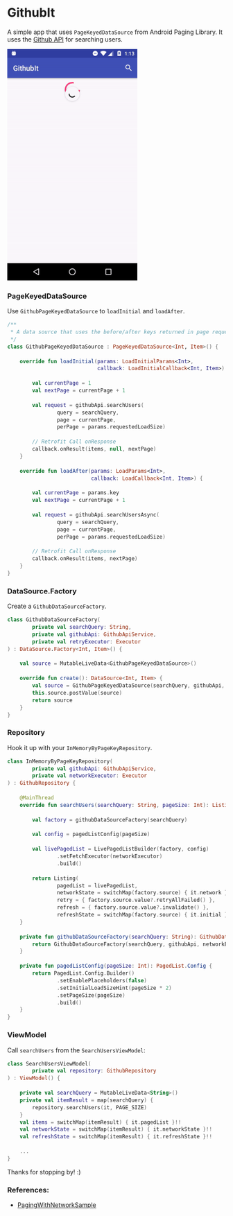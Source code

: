 # GithubIt

A simple app that uses `PageKeyedDataSource` from Android Paging Library. It uses the [Github API](https://developer.github.com/v3/search/#search-users) for searching users.

<img src="./README_images/paging_with_network_screenshot.gif" width="300" height="534"/>

### PageKeyedDataSource

Use `GithubPageKeyedDataSource` to `loadInitial` and `loadAfter`.

```kotlin
/**
 * A data source that uses the before/after keys returned in page requests.
 */
class GithubPageKeyedDataSource : PageKeyedDataSource<Int, Item>() {

    override fun loadInitial(params: LoadInitialParams<Int>,
                             callback: LoadInitialCallback<Int, Item>) {

        val currentPage = 1
        val nextPage = currentPage + 1

        val request = githubApi.searchUsers(
                query = searchQuery,
                page = currentPage,
                perPage = params.requestedLoadSize)

        // Retrofit Call onResponse
        callback.onResult(items, null, nextPage)
    }

    override fun loadAfter(params: LoadParams<Int>,
                           callback: LoadCallback<Int, Item>) {

        val currentPage = params.key
        val nextPage = currentPage + 1

        val request = githubApi.searchUsersAsync(
                query = searchQuery,
                page = currentPage,
                perPage = params.requestedLoadSize)

        // Retrofit Call onResponse
        callback.onResult(items, nextPage)
    }
}
```

### DataSource.Factory

Create a `GithubDataSourceFactory`.

```kotlin
class GithubDataSourceFactory(
        private val searchQuery: String,
        private val githubApi: GithubApiService,
        private val retryExecutor: Executor
) : DataSource.Factory<Int, Item>() {

    val source = MutableLiveData<GithubPageKeyedDataSource>()

    override fun create(): DataSource<Int, Item> {
        val source = GithubPageKeyedDataSource(searchQuery, githubApi, retryExecutor)
        this.source.postValue(source)
        return source
    }
}
```

### Repository

Hook it up with your `InMemoryByPageKeyRepository`.

```kotlin
class InMemoryByPageKeyRepository(
        private val githubApi: GithubApiService,
        private val networkExecutor: Executor
) : GithubRepository {

    @MainThread
    override fun searchUsers(searchQuery: String, pageSize: Int): Listing<Item> {

        val factory = githubDataSourceFactory(searchQuery)

        val config = pagedListConfig(pageSize)

        val livePagedList = LivePagedListBuilder(factory, config)
                .setFetchExecutor(networkExecutor)
                .build()

        return Listing(
                pagedList = livePagedList,
                networkState = switchMap(factory.source) { it.network },
                retry = { factory.source.value?.retryAllFailed() },
                refresh = { factory.source.value?.invalidate() },
                refreshState = switchMap(factory.source) { it.initial })
    }

    private fun githubDataSourceFactory(searchQuery: String): GithubDataSourceFactory {
        return GithubDataSourceFactory(searchQuery, githubApi, networkExecutor)
    }

    private fun pagedListConfig(pageSize: Int): PagedList.Config {
        return PagedList.Config.Builder()
                .setEnablePlaceholders(false)
                .setInitialLoadSizeHint(pageSize * 2)
                .setPageSize(pageSize)
                .build()
    }
}
```

### ViewModel

Call `searchUsers` from the `SearchUsersViewModel`:

```kotlin
class SearchUsersViewModel(
        private val repository: GithubRepository
) : ViewModel() {

    private val searchQuery = MutableLiveData<String>()
    private val itemResult = map(searchQuery) {
        repository.searchUsers(it, PAGE_SIZE)
    }
    val items = switchMap(itemResult) { it.pagedList }!!
    val networkState = switchMap(itemResult) { it.networkState }!!
    val refreshState = switchMap(itemResult) { it.refreshState }!!

    ...
}
```

Thanks for stopping by! :)

### References:

- [PagingWithNetworkSample](https://github.com/googlesamples/android-architecture-components/tree/master/PagingWithNetworkSample)
